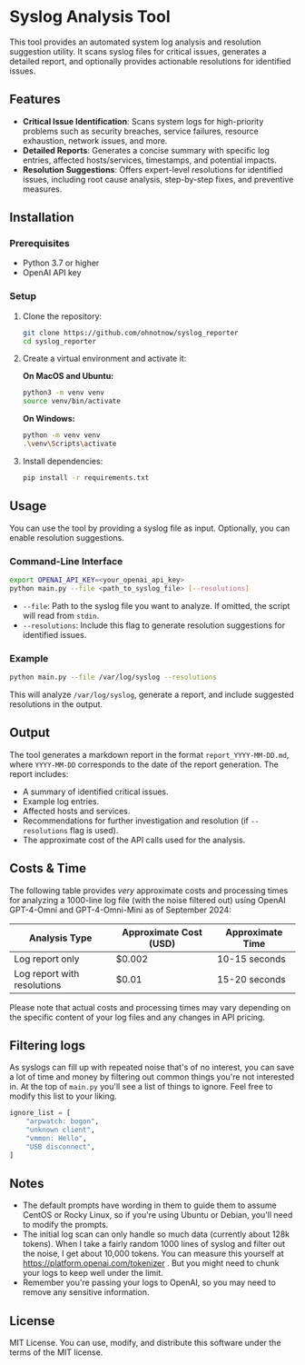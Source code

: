 # Syslog Analysis Tool

This tool provides an automated system log analysis and resolution suggestion utility. It scans syslog files for critical issues, generates a detailed report, and optionally provides actionable resolutions for identified issues.

## Features

- **Critical Issue Identification**: Scans system logs for high-priority problems such as security breaches, service failures, resource exhaustion, network issues, and more.
- **Detailed Reports**: Generates a concise summary with specific log entries, affected hosts/services, timestamps, and potential impacts.
- **Resolution Suggestions**: Offers expert-level resolutions for identified issues, including root cause analysis, step-by-step fixes, and preventive measures.

## Installation

### Prerequisites

- Python 3.7 or higher
- OpenAI API key

### Setup

1. Clone the repository:
    ```bash
    git clone https://github.com/ohnotnow/syslog_reporter
    cd syslog_reporter
    ```

2. Create a virtual environment and activate it:

    **On MacOS and Ubuntu:**
    ```bash
    python3 -m venv venv
    source venv/bin/activate
    ```

    **On Windows:**
    ```bash
    python -m venv venv
    .\venv\Scripts\activate
    ```

3. Install dependencies:
    ```bash
    pip install -r requirements.txt
    ```

## Usage

You can use the tool by providing a syslog file as input. Optionally, you can enable resolution suggestions.

### Command-Line Interface

```bash
export OPENAI_API_KEY=<your_openai_api_key>
python main.py --file <path_to_syslog_file> [--resolutions]
```

- `--file`: Path to the syslog file you want to analyze. If omitted, the script will read from `stdin`.
- `--resolutions`: Include this flag to generate resolution suggestions for identified issues.

### Example

```bash
python main.py --file /var/log/syslog --resolutions
```

This will analyze `/var/log/syslog`, generate a report, and include suggested resolutions in the output.

## Output

The tool generates a markdown report in the format `report_YYYY-MM-DD.md`, where `YYYY-MM-DD` corresponds to the date of the report generation. The report includes:

- A summary of identified critical issues.
- Example log entries.
- Affected hosts and services.
- Recommendations for further investigation and resolution (if `--resolutions` flag is used).
- The approximate cost of the API calls used for the analysis.

## Costs & Time

The following table provides _very_ approximate costs and processing times for analyzing a 1000-line log file (with the noise filtered out) using OpenAI GPT-4-Omni and GPT-4-Omni-Mini as of September 2024:

| Analysis Type | Approximate Cost (USD) | Approximate Time |
|---------------|------------------------|-------------------|
| Log report only | $0.002 | 10-15 seconds |
| Log report with resolutions | $0.01 | 15-20 seconds |

Please note that actual costs and processing times may vary depending on the specific content of your log files and any changes in API pricing.

## Filtering logs

As syslogs can fill up with repeated noise that's of no interest, you can save a lot of time and money by
filtering out common things you're not interested in.  At the top of `main.py` you'll see a list of things to ignore.
Feel free to modify this list to your liking.

```python
ignore_list = [
    "arpwatch: bogon",
    "unknown client",
    "vmmon: Hello",
    "USB disconnect",
]
```

## Notes

- The default prompts have wording in them to guide them to assume CentOS or Rocky Linux, so if you're using Ubuntu or Debian, you'll need to modify the prompts.
- The initial log scan can only handle so much data (currently about 128k tokens).  When I take a fairly random 1000 lines
of syslog and filter out the noise, I get about 10,000 tokens.  You can measure this yourself at https://platform.openai.com/tokenizer .  But you might need to chunk your logs to keep well under the limit.
- Remember you're passing your logs to OpenAI, so you may need to remove any sensitive information.


## License

MIT License. You can use, modify, and distribute this software under the terms of the MIT license.

